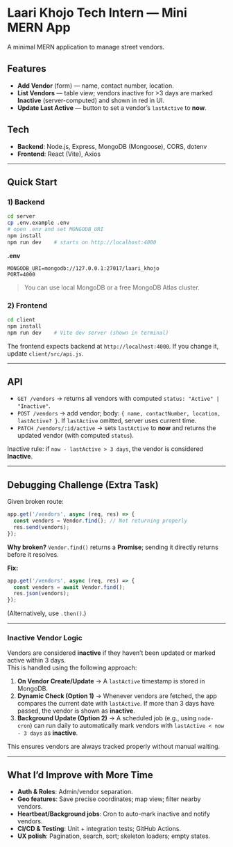 # Laari Khojo Tech Intern — Mini MERN App

A minimal MERN application to manage street vendors.

## Features
- **Add Vendor** (form) — name, contact number, location.
- **List Vendors** — table view; vendors inactive for >3 days are marked **Inactive** (server-computed) and shown in red in UI.
- **Update Last Active** — button to set a vendor’s `lastActive` to **now**.

## Tech
- **Backend**: Node.js, Express, MongoDB (Mongoose), CORS, dotenv
- **Frontend**: React (Vite), Axios

---

## Quick Start

### 1) Backend
```bash
cd server
cp .env.example .env
# open .env and set MONGODB_URI
npm install
npm run dev    # starts on http://localhost:4000
```
**.env**
```
MONGODB_URI=mongodb://127.0.0.1:27017/laari_khojo
PORT=4000
```
> You can use local MongoDB or a free MongoDB Atlas cluster.

### 2) Frontend
```bash
cd client
npm install
npm run dev    # Vite dev server (shown in terminal)
```
The frontend expects backend at `http://localhost:4000`. If you change it, update `client/src/api.js`.

---

## API

- `GET /vendors` → returns all vendors with computed `status: "Active" | "Inactive"`.
- `POST /vendors` → add vendor; body: `{ name, contactNumber, location, lastActive? }`. If `lastActive` omitted, server uses current time.
- `PATCH /vendors/:id/active` → sets `lastActive` to **now** and returns the updated vendor (with computed `status`).

Inactive rule: if `now - lastActive > 3 days`, the vendor is considered **Inactive**.

---

## Debugging Challenge (Extra Task)
Given broken route:
```js
app.get('/vendors', async (req, res) => {
  const vendors = Vendor.find(); // Not returning properly
  res.send(vendors);
});
```
**Why broken?** `Vendor.find()` returns a **Promise**; sending it directly returns before it resolves.

**Fix:**
```js
app.get('/vendors', async (req, res) => {
  const vendors = await Vendor.find();
  res.json(vendors);
});
```
(Alternatively, use `.then()`.)

---

### Inactive Vendor Logic

Vendors are considered **inactive** if they haven’t been updated or marked active within 3 days.  
This is handled using the following approach:

1. **On Vendor Create/Update** → A `lastActive` timestamp is stored in MongoDB.
2. **Dynamic Check (Option 1)** → Whenever vendors are fetched, the app compares the current date with `lastActive`. If more than 3 days have passed, the vendor is shown as **inactive**.
3. **Background Update (Option 2)** → A scheduled job (e.g., using `node-cron`) can run daily to automatically mark vendors with `lastActive < now - 3 days` as **inactive**.

This ensures vendors are always tracked properly without manual waiting.

---

## What I’d Improve with More Time
- **Auth & Roles**: Admin/vendor separation.
- **Geo features**: Save precise coordinates; map view; filter nearby vendors.
- **Heartbeat/Background jobs**: Cron to auto-mark inactive and notify vendors.
- **CI/CD & Testing**: Unit + integration tests; GitHub Actions.
- **UX polish**: Pagination, search, sort; skeleton loaders; empty states.
```

